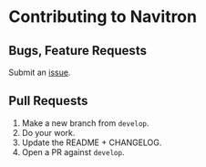 # Contributing to Navitron

## Bugs, Feature Requests
Submit an [issue](https://github.com/mobify/navitron/issues).

## Pull Requests

1. Make a new branch from `develop`.
1. Do your work.
1. Update the README + CHANGELOG.
1. Open a PR against `develop`.
